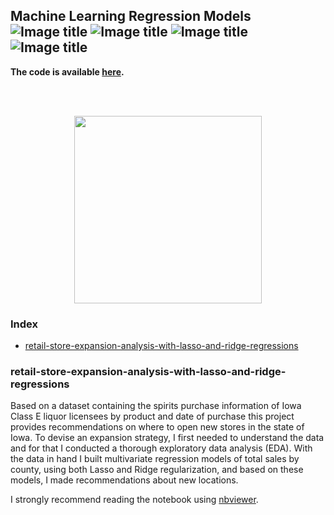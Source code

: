 ## Machine Learning Regression Models ![Image title](https://img.shields.io/badge/sklearn-0.19.1-orange.svg) ![Image title](https://img.shields.io/badge/seaborn-v0.8.1-yellow.svg) ![Image title](https://img.shields.io/badge/pandas-0.22.0-red.svg) ![Image title](https://img.shields.io/badge/matplotlib-v2.1.2-orange.svg)

**The code is available [here](http://nbviewer.jupyter.org/github/marcotav/machine-learning-regression-models/blob/master/retail/notebooks/retail-recommendations.ipynb).**


<br>


<br/>
<p align="center">
  <img src='https://github.com/marcotav/machine-learning-regression-models/blob/master/retail/images/liquor.jpeg' width="300">
</p>



### Index

* [retail-store-expansion-analysis-with-lasso-and-ridge-regressions](#retail-store-expansion-analysis-with-lasso-and-ridge-regressions)

### retail-store-expansion-analysis-with-lasso-and-ridge-regressions

Based on a dataset containing the spirits purchase information of Iowa Class E liquor licensees by product and date of purchase this project provides recommendations on where to open new stores in the state of Iowa. To devise an expansion strategy, I first needed to understand the data and for that I conducted a thorough exploratory data analysis (EDA). With the data in hand I built multivariate regression models of total sales by county, using both Lasso and Ridge regularization, and based on these models, I made recommendations about new locations. 

I strongly recommend reading the notebook using [nbviewer](http://nbviewer.jupyter.org/github/marcotav/machine-learning-regression-models/blob/master/retail/notebooks/retail-recommendations.ipynb).

